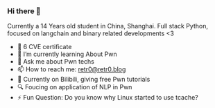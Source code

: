 ### Hi there 👋

Currently a 14 Years old student in China, Shanghai.
Full stack Python, focused on langchain and binary related developments <3

- 🪬 6 CVE certificate
- 🌱 I’m currently learning About Pwn
- 💬 Ask me about Pwn techs
- 📫 How to reach me: retr0@retr0.blog
- 📌 Currently on Bilibili, giving free Pwn tutorials
- 🔍 Foucing on application of NLP in Pwn
- ⚡ Fun Question: Do you know why Linux started to use tcache?
